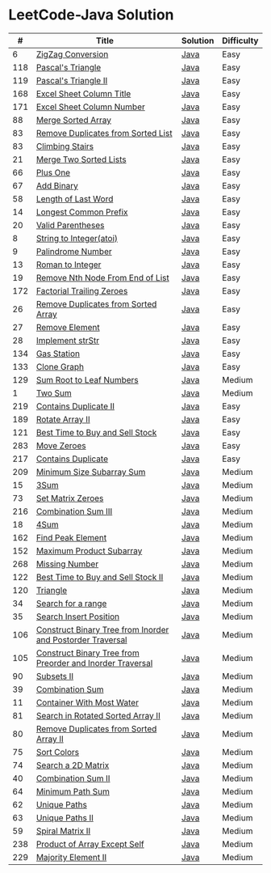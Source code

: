 LeetCode-Java Solution
========

| # | Title | Solution | Difficulty |
|---| ----- | -------- | ---------- |
|6|[ZigZag Conversion](https://oj.leetcode.com/problems/zigzag-conversion/)|[Java](./src/zigZagConversion/Solution.java)|Easy|
|118|[Pascal's Triangle](https://oj.leetcode.com/problems/pascals-triangle/)|[Java](./src/pascalsTriangle/Solution.java)|Easy|
|119|[Pascal's Triangle II](https://oj.leetcode.com/problems/pascals-triangle-ii/)|[Java](./src/pascalsTriangle2/Solution.java)|Easy|
|168|[Excel Sheet Column Title](https://oj.leetcode.com/problems/excel-sheet-column-title/)|[Java](./src/excelSheetColumnTitle/Solution.java)|Easy|
|171|[Excel Sheet Column Number](https://oj.leetcode.com/problems/excel-sheet-column-number/)|[Java](./src/excelSheetColumnNumber/Solution.java)|Easy|
|88|[Merge Sorted Array](https://oj.leetcode.com/problems/merge-sorted-array/)|[Java](./src/mergeSortedArray/Solution.java)|Easy|
|83|[Remove Duplicates from Sorted List](https://oj.leetcode.com/problems/remove-duplicates-from-sorted-list/)|[Java](./removeDupFromSortedList/Solution.java)|Easy|
|83|[Climbing Stairs](https://oj.leetcode.com/problems/climbing-stairs/)|[Java](./src/climbingStairs/Solution.java)|Easy|
|21|[Merge Two Sorted Lists](https://oj.leetcode.com/problems/merge-two-sorted-lists/)|[Java](./src/mergeTwoSortedLists/Solution.java)|Easy|
|66|[Plus One](https://oj.leetcode.com/problems/plus-one/)|[Java](./src/plusOne/Solution.java)|Easy|
|67|[Add Binary](https://oj.leetcode.com/problems/merge-two-sorted-lists/)|[Java](./src/mergeTwoSortedLists/Solution.java)|Easy|
|58|[Length of Last Word](https://oj.leetcode.com/problems/length-of-last-word/)|[Java](./src/lengthOfLastWord/Solution.java)|Easy|
|14|[Longest Common Prefix](https://oj.leetcode.com/problems/longest-common-prefix/)|[Java](./src/longestCommonPrefix/Solution.java)|Easy|
|20|[Valid Parentheses](https://oj.leetcode.com/problems/valid-parentheses/)|[Java](./src/validParentheses/Solution.java)|Easy|
|8|[String to Integer(atoi)](https://oj.leetcode.com/problems/string-to-integer-atoi/)|[Java](./src/stringToInteger/Solution.java)|Easy|
|9|[Palindrome Number](https://oj.leetcode.com/problems/palindrome-number/)|[Java](./src/palindromeNumber/Solution.java)|Easy|
|13|[Roman to Integer](https://oj.leetcode.com/problems/roman-to-integer/)|[Java](./src/romanToInteger/Solution.java)|Easy|
|19|[Remove Nth Node From End of List](https://oj.leetcode.com/problems/remove-nth-node-from-end-of-list/)|[Java](./src/removeNthNodeFromEndofList/Solution.java)|Easy|
|172|[Factorial Trailing Zeroes](https://oj.leetcode.com/problems/factorial-trailing-zeroes/)|[Java](./src/factorialTrailingZeroes/Solution.java)|Easy|
|26|[Remove Duplicates from Sorted Array](https://oj.leetcode.com/problems/remove-duplicates-from-sorted-array/)|[Java](./src/removeDupFromSortedArray/Solution.java)|Easy|
|27|[Remove Element](https://oj.leetcode.com/problems/remove-element/)|[Java](./src/removeElement/Solution.java)|Easy|
|28|[Implement strStr](https://oj.leetcode.com/problems/implement-strstr/)|[Java](./src/implementStrStr/Solution.java)|Easy|
|134|[Gas Station](https://oj.leetcode.com/problems/gas-station/)|[Java](./src/gasStation/Solution.java)|Easy|
|133|[Clone Graph](https://oj.leetcode.com/problems/clone-graph/)|[Java](./src/cloneGraph/Solution.java)|Easy|
|129|[Sum Root to Leaf Numbers](https://oj.leetcode.com/problems/sum-root-to-leaf-numbers/)|[Java](./src/cloneGraph/Solution.java)|Medium|
|1|[Two Sum](https://oj.leetcode.com/problems/two-sum/)|[Java](./src/twoSum/Solution.java)|Medium|
|219|[Contains Duplicate II](https://oj.leetcode.com/problems/contains-duplicate-ii/)|[Java](./src/containsDuplicate2/Solution.java)|Easy|
|189|[Rotate Array II](https://oj.leetcode.com/problems/rotate-array/)|[Java](./src/rotateArray/Solution.java)|Easy|
|121|[Best Time to Buy and Sell Stock](https://leetcode.com/problems/best-time-to-buy-and-sell-stock/)|[Java](./src/bestTimeToBuyAndSellStock/Solution.java)|Easy|
|283|[Move Zeroes](https://leetcode.com/problems/move-zeroes/)|[Java](./src/moveZeroes/Solution.java)|Easy|
|217|[Contains Duplicate](https://leetcode.com/problems/contains-duplicate/)|[Java](./src/containsDuplicate/Solution.java)|Easy|
|209|[Minimum Size  Subarray Sum](https://leetcode.com/problems/minimum-size-subarray-sum/)|[Java](./src/minimumSizeSubarraySum/Solution.java)|Medium|
|15|[3Sum](https://leetcode.com/problems/3sum/)|[Java](./src/3sum/Solution.java)|Medium|
|73|[Set Matrix Zeroes](https://leetcode.com/problems/set-matrix-zeroes/)|[Java](./src/setMatrixZeroes/Solution.java)|Medium|
|216|[Combination Sum III ](https://leetcode.com/problems/combination-sum-iii/)|[Java](./src/combinationSum3/Solution.java)|Medium|
|18|[4Sum](https://leetcode.com/problems/4sum/)|[Java](./src/4sum/Solution.java)|Medium|
|162|[Find Peak Element](https://leetcode.com/problems/find-peak-element/)|[Java](./src/findPeakElement/Solution.java)|Medium|
|152|[Maximum Product Subarray](https://leetcode.com/problems/maximum-product-subarray/)|[Java](./src/minimumSizeSubarraySum/Solution.java)|Medium|
|268|[Missing Number](https://leetcode.com/problems/missing-number/)|[Java](./src/missingNumber/Solution.java)|Medium|
|122|[Best Time to Buy and Sell Stock II](https://leetcode.com/problems/best-time-to-buy-and-sell-stock-ii/)|[Java](./src/bestTimeToBuyAndSellStock2/Solution.java)|Medium|
|120|[Triangle](https://leetcode.com/problems/triangle/)|[Java](./src/triangle/Solution.java)|Medium|
|34|[Search for a range](https://leetcode.com/problems/search-for-a-range/)|[Java](./src/searchForaRange/Solution.java)|Medium|
|35|[Search Insert Position](https://leetcode.com/problems/search-insert-position/)|[Java](./src/searchInsertPosition/Solution.java)|Medium|
|106|[Construct Binary Tree from Inorder and Postorder Traversal](https://leetcode.com/problems/construct-binary-tree-from-inorder-and-postorder-traversal/)|[Java](./src/conBinaryTreeFromInorderAndPostorder/Solution.java)|Medium|
|105|[Construct Binary Tree from Preorder and Inorder Traversal](https://leetcode.com/problems/construct-binary-tree-from-preorder-and-inorder-traversal/)|[Java](./src/conBinaryTreeFromPreorderAndInorder/Solution.java)|Medium|
|90|[Subsets II](https://leetcode.com/problems/subsets-ii/)|[Java](./src/subsets2/Solution.java)|Medium|
|39|[Combination Sum](https://leetcode.com/problems/combination-sum/)|[Java](./src/combinationSum/Solution.java)|Medium|
|11|[Container With Most Water](https://leetcode.com/problems/container-with-most-water/)|[Java](./src/containerWithMostWater/Solution.java)|Medium|
|81|[Search in Rotated Sorted Array II](https://leetcode.com/problems/search-in-rotated-sorted-array-ii/)|[Java](./src/searchInRotatedSortedArray2/Solution.java)|Medium|
|80|[Remove Duplicates from Sorted Array II](https://leetcode.com/problems/remove-duplicates-from-sorted-array-ii/)|[Java](./src/removeDuplicatesFromSortedArray2/Solution.java)|Medium|
|75|[Sort Colors](https://leetcode.com/problems/sort-colors/)|[Java](./src/sortColors/Solution.java)|Medium|
|74|[Search a 2D Matrix](https://leetcode.com/problems/search-a-2d-matrix/)|[Java](./src/searchA2dMatrix/Solution.java)|Medium|
|40|[Combination Sum II](https://leetcode.com/problems/combination-sum-ii/)|[Java](./src/combinationSum2/Solution.java)|Medium|
|64|[Minimum Path Sum](https://leetcode.com/problems/minimum-path-sum/)|[Java](./src/minimumPathSum/Solution.java)|Medium|
|62|[Unique Paths](https://leetcode.com/problems/unique-paths/)|[Java](./src/uniquePaths/Solution.java)|Medium|
|63|[Unique Paths II](https://leetcode.com/problems/unique-paths-ii/)|[Java](./src/uniquePaths2/Solution.java)|Medium|
|59|[Spiral Matrix II](https://leetcode.com/problems/spiral-matrix-ii/)|[Java](./src/spiralMatrix2/Solution.java)|Medium|
|238|[Product of Array Except Self](https://leetcode.com/problems/product-of-array-except-self/)|[Java](./src/productOfArrayExceptSelf/Solution.java)|Medium|
|229|[Majority Element II](https://leetcode.com/problems/majority-element-ii/)|[Java](./src/majorityElement2/Solution.java)|Medium|
